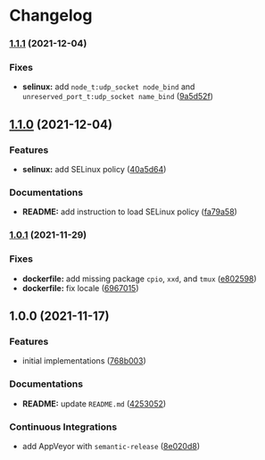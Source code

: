 # Changelog

### [1.1.1](https://github.com/extra2000/petalinux-builder/compare/v1.1.0...v1.1.1) (2021-12-04)


### Fixes

* **selinux:** add `node_t:udp_socket node_bind` and `unreserved_port_t:udp_socket name_bind` ([9a5d52f](https://github.com/extra2000/petalinux-builder/commit/9a5d52f910f978dc35c0eb25d2b27e9f28908b91))

## [1.1.0](https://github.com/extra2000/petalinux-builder/compare/v1.0.1...v1.1.0) (2021-12-04)


### Features

* **selinux:** add SELinux policy ([40a5d64](https://github.com/extra2000/petalinux-builder/commit/40a5d647c7820dd120613cda54091e5f1b692768))


### Documentations

* **README:** add instruction to load SELinux policy ([fa79a58](https://github.com/extra2000/petalinux-builder/commit/fa79a581c5a462bad69f5fad241d2d8d62febd56))

### [1.0.1](https://github.com/extra2000/petalinux-builder/compare/v1.0.0...v1.0.1) (2021-11-29)


### Fixes

* **dockerfile:** add missing package `cpio`, `xxd`, and `tmux` ([e802598](https://github.com/extra2000/petalinux-builder/commit/e802598d988e3285f5c896871fa847b1acf2a8b3))
* **dockerfile:** fix locale ([6967015](https://github.com/extra2000/petalinux-builder/commit/69670151bd5c9cea176353b437d2298c96a48529))

## 1.0.0 (2021-11-17)


### Features

* initial implementations ([768b003](https://github.com/extra2000/petalinux-builder/commit/768b00393acd6525cbd6d68bf20d331f04200f74))


### Documentations

* **README:** update `README.md` ([4253052](https://github.com/extra2000/petalinux-builder/commit/4253052e6cc0a756972bbd4cb1bbe6cbb51ee235))


### Continuous Integrations

* add AppVeyor with `semantic-release` ([8e020d8](https://github.com/extra2000/petalinux-builder/commit/8e020d80718450511a2c2b898a7111d8455ee15a))
